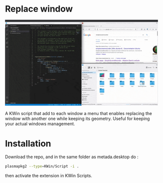 # Replace window

![](capture.gif)

A KWin script that add to each window a menu that enables replacing the window with another one while keeping its geometry. Useful for keeping your actual windows management.

# Installation

Download the repo, and in the same folder as metada.desktop do :
```bash
plasmapkg2 --type=KWin/Script -i .
```
then activate the extension in KWin Scripts.
